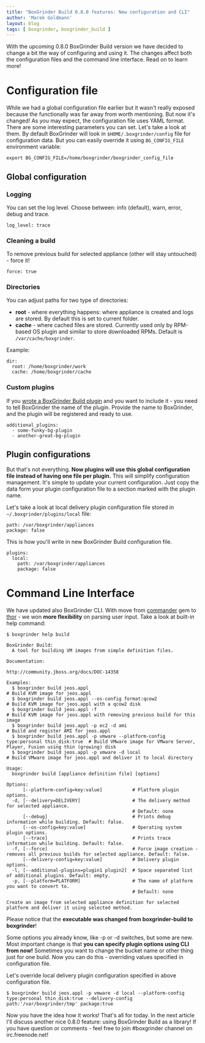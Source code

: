 ```yaml
---
title: "BoxGrinder Build 0.8.0 features: New configuration and CLI"
author: 'Marek Goldmann'
layout: blog
tags: [ boxgrinder, boxgrinder_build ]
---
```


With
the upcoming 0.8.0 BoxGrinder Build version we have decided to
change a bit the way of configuring and using it. The changes
affect both the configuration files and the command line interface.
Read on to learn more!
# Configuration file

While we had a global configuration file earlier but it wasn't
really exposed because the functionally was far away from worth
mentioning. But now it's changed! As you may expect, the
configuration file uses YAML format. There are some interesting
parameters you can set. Let's take a look at them. By default
BoxGrinder will look in `$HOME/.boxgrinder/config` file for
configuration data. But you can easily override it
using `BG_CONFIG_FILE` environment variable:

    export BG_CONFIG_FILE=/home/boxgrinder/boxgrinder_config_file   

## Global configuration

### Logging

You can set the log level. Choose between: info (default), warn,
error, debug and trace.

    log_level: trace    

### Cleaning a build

To remove previous build for selected appliance (other will stay
untouched) - force it!

    force: true
    
### Directories

You can adjust paths for two type of directories:

-   **root** - where everything happens: where appliance is created
    and logs are stored. By default this is set to current folder.
-   **cache** - where cached files are stored. Currently used only
    by RPM-based OS plugin and similar to store downloaded RPMs.
    Default is `/var/cache/boxgrinder`.

Example:

    dir:
      root: /home/boxgrinder/work
      cache: /home/boxgrinder/cache


### Custom plugins

If you
[wrote a BoxGrinder Build plugin](http://community.jboss.org/docs/DOC-15555)
and you want to include it - you need to tell BoxGrinder the name
of the plugin. Provide the name to BoxGrinder, and the plugin will
be registered and ready to use.

    additional_plugins:
      - some-funky-bg-plugin
      - another-great-bg-plugin
    

## Plugin configurations

But that's not everything.
**Now plugins will use this global configuration file instead of having one file per plugin.**
This will simplify configuration management. It's simple to update
your current configuration. Just copy the data form your plugin
configuration file to a section marked with the plugin name.

Let's
take a look at local delivery plugin configuration file stored in
`~/.boxgrinder/plugins/local` file:

    path: /var/boxgrinder/appliances
    package: false


This is how
you'll write in new BoxGrinder Build configuration file.

    plugins:
      local:
        path: /var/boxgrinder/appliances
        package: false    

# Command Line Interface

We have updated also BoxGrinder CLI. With move from
[commander](http://rubygems.org/gems/commander) gem to
[thor](http://rubygems.org/gems/thor) - we won **more flexibility**
on parsing user input. Take a look at built-in help command:

    $ boxgrinder help build

    BoxGrinder Build:
      A tool for building VM images from simple definition files.

    Documentation:

    http://community.jboss.org/docs/DOC-14358

    Examples:
      $ boxgrinder build jeos.appl                                                           # Build KVM image for jeos.appl
      $ boxgrinder build jeos.appl --os-config format:qcow2                                  # Build KVM image for jeos.appl with a qcow2 disk
      $ boxgrinder build jeos.appl -f                                                        # Build KVM image for jeos.appl with removing previous build for this image
      $ boxgrinder build jeos.appl -p ec2 -d ami                                             # Build and register AMI for jeos.appl
      $ boxgrinder build jeos.appl -p vmware --platform-config type:personal thin_disk:true  # Build VMware image for VMware Server, Player, Fusion using thin (growing) disk
      $ boxgrinder build jeos.appl -p vmware -d local                                        # Build VMware image for jeos.appl and deliver it to local directory

    Usage:
      boxgrinder build [appliance definition file] [options]

    Options:
          [--platform-config=key:value]           # Platform plugin options.
      -d, [--delivery=DELIVERY]                   # The delivery method for selected appliance.
                                                  # Default: none
          [--debug]                               # Prints debug information while building. Default: false.
          [--os-config=key:value]                 # Operating system plugin options.
          [--trace]                               # Prints trace information while building. Default: false.
      -f, [--force]                               # Force image creation - removes all previous builds for selected appliance. Default: false.
          [--delivery-config=key:value]           # Delivery plugin options.
      -l, [--additional-plugins=plugin1 plugin2]  # Space separated list of additional plugins. Default: empty.
      -p, [--platform=PLATFORM]                   # The name of platform you want to convert to.
                                                  # Default: none

    Create an image from selected appliance definition for selected platform and deliver it using selected method.
    

Please notice that the
**executable was changed from boxgrinder-build to boxgrinder**!

Some options you already know, like -p or -d switches, but some are
new. Most important change is that
**you can specify plugin options using CLI from now!** Sometimes
you want to change the bucket name or other thing just for one
build. Now you can do this - overriding values specified in
configuration file.

Let's override local delivery plugin
configuration specified in above configuration file.

    $ boxgrinder build jeos.appl -p vmware -d local --platform-config type:personal thin_disk:true --delivery-config path:'/var/boxgrinder/tmp' package:true    

Now you have
the idea how it works! That's all for today. In the next article
I'll discuss another nice 0.8.0 feature: using BoxGrinder Build as
a library! If you have question or comments - feel free to join #boxgrinder channel on irc.freenode.net!